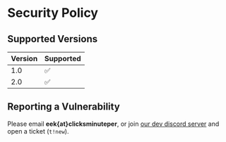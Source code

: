 # Security Policy

## Supported Versions

| Version | Supported          |
| ------- | ------------------ |
| 1.0   | :white_check_mark:                |
| 2.0 | :white_check_mark: |

## Reporting a Vulnerability

Please email **eek{at}clicksminuteper**, or join [our dev discord server](https://addhq.xyz/api/server/dds-dev) and open a ticket (`t!new`).
